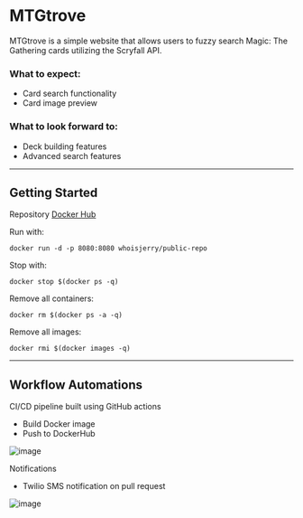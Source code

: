 # MTGtrove
MTGtrove is a simple website that allows users to fuzzy search Magic: The Gathering cards utilizing the Scryfall API.

### What to expect:
* Card search functionality
* Card image preview

### What to look forward to:
* Deck building features
* Advanced search features

---

## Getting Started
Repository  [Docker Hub
](https://hub.docker.com/r/whoisjerry/public-repo)

Run with:
```
docker run -d -p 8080:8080 whoisjerry/public-repo
```
Stop with:
```
docker stop $(docker ps -q)
```
Remove all containers:
```
docker rm $(docker ps -a -q)
```
Remove all images:
```
docker rmi $(docker images -q)
```

---

## Workflow Automations
CI/CD pipeline built using GitHub actions
* Build Docker image
* Push to DockerHub

![image](https://user-images.githubusercontent.com/82949691/124372089-abd7b380-dcba-11eb-9cf0-7243154f725d.png)

Notifications
* Twilio SMS notification on pull request

![image](https://user-images.githubusercontent.com/82949691/124372046-5dc2b000-dcba-11eb-83d6-009dce773ad3.png)

